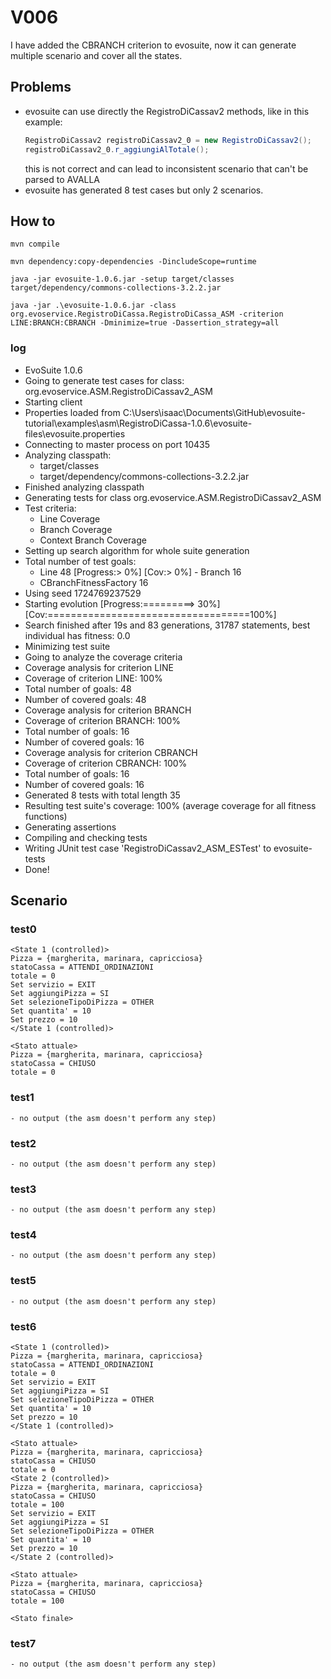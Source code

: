 # V006

I have added the CBRANCH criterion to evosuite, now it can generate multiple scenario
and cover all the states.

## Problems

- evosuite can use directly the RegistroDiCassav2 methods, like in this example:
  ```java
  RegistroDiCassav2 registroDiCassav2_0 = new RegistroDiCassav2();
  registroDiCassav2_0.r_aggiungiAlTotale();
  ```
  this is not correct and can lead to inconsistent scenario that can't be parsed to AVALLA
- evosuite has generated 8 test cases but only 2 scenarios.

## How to
```shell
mvn compile
```
```shell
mvn dependency:copy-dependencies -DincludeScope=runtime
```
```shell
java -jar evosuite-1.0.6.jar -setup target/classes target/dependency/commons-collections-3.2.2.jar
```
```shell
java -jar .\evosuite-1.0.6.jar -class org.evoservice.RegistroDiCassa.RegistroDiCassa_ASM -criterion LINE:BRANCH:CBRANCH -Dminimize=true -Dassertion_strategy=all
```

### log
* EvoSuite 1.0.6
* Going to generate test cases for class: org.evoservice.ASM.RegistroDiCassav2_ASM
* Starting client
* Properties loaded from C:\Users\isaac\Documents\GitHub\evosuite-tutorial\examples\asm\RegistroDiCassa-1.0.6\evosuite-files\evosuite.properties
* Connecting to master process on port 10435
* Analyzing classpath:
  - target/classes
  - target/dependency/commons-collections-3.2.2.jar
* Finished analyzing classpath
* Generating tests for class org.evoservice.ASM.RegistroDiCassav2_ASM
* Test criteria:
  - Line Coverage
  - Branch Coverage
  - Context Branch Coverage
* Setting up search algorithm for whole suite generation
* Total number of test goals:
  - Line 48
    [Progress:>                             0%] [Cov:>                                  0%]  - Branch 16
  - CBranchFitnessFactory 16
* Using seed 1724769237529
* Starting evolution
  [Progress:=========>                    30%] [Cov:===================================100%]
* Search finished after 19s and 83 generations, 31787 statements, best individual has fitness: 0.0
* Minimizing test suite
* Going to analyze the coverage criteria
* Coverage analysis for criterion LINE
* Coverage of criterion LINE: 100%
* Total number of goals: 48
* Number of covered goals: 48
* Coverage analysis for criterion BRANCH
* Coverage of criterion BRANCH: 100%
* Total number of goals: 16
* Number of covered goals: 16
* Coverage analysis for criterion CBRANCH
* Coverage of criterion CBRANCH: 100%
* Total number of goals: 16
* Number of covered goals: 16
* Generated 8 tests with total length 35
* Resulting test suite's coverage: 100% (average coverage for all fitness functions)
* Generating assertions
* Compiling and checking tests
* Writing JUnit test case 'RegistroDiCassav2_ASM_ESTest' to evosuite-tests
* Done!

## Scenario
### test0
```
<State 1 (controlled)>
Pizza = {margherita, marinara, capricciosa}
statoCassa = ATTENDI_ORDINAZIONI
totale = 0
Set servizio = EXIT
Set aggiungiPizza = SI
Set selezioneTipoDiPizza = OTHER
Set quantita' = 10
Set prezzo = 10
</State 1 (controlled)>

<Stato attuale>
Pizza = {margherita, marinara, capricciosa}
statoCassa = CHIUSO
totale = 0
```
### test1
```
- no output (the asm doesn't perform any step)
```
### test2
```
- no output (the asm doesn't perform any step)
```
### test3
```
- no output (the asm doesn't perform any step)
```
### test4
```
- no output (the asm doesn't perform any step)
```
### test5
```
- no output (the asm doesn't perform any step)
```
### test6
```
<State 1 (controlled)>
Pizza = {margherita, marinara, capricciosa}
statoCassa = ATTENDI_ORDINAZIONI
totale = 0
Set servizio = EXIT
Set aggiungiPizza = SI
Set selezioneTipoDiPizza = OTHER
Set quantita' = 10
Set prezzo = 10
</State 1 (controlled)>

<Stato attuale>
Pizza = {margherita, marinara, capricciosa}
statoCassa = CHIUSO
totale = 0
<State 2 (controlled)>
Pizza = {margherita, marinara, capricciosa}
statoCassa = CHIUSO
totale = 100
Set servizio = EXIT
Set aggiungiPizza = SI
Set selezioneTipoDiPizza = OTHER
Set quantita' = 10
Set prezzo = 10
</State 2 (controlled)>

<Stato attuale>
Pizza = {margherita, marinara, capricciosa}
statoCassa = CHIUSO
totale = 100

<Stato finale>
```
### test7
```
- no output (the asm doesn't perform any step)
```